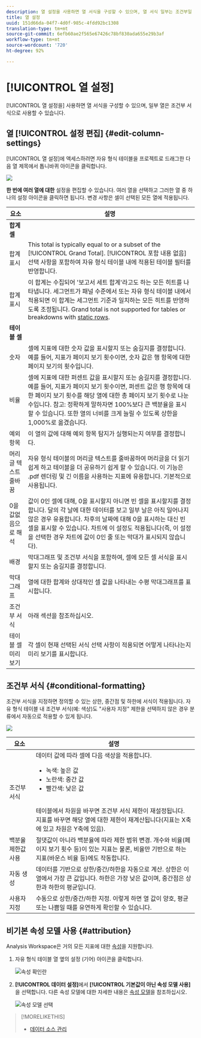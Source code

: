 ```yaml
---
description: 열 설정을 사용하면 열 서식을 구성할 수 있으며, 열 서식 일부는 조건부일 수 있습니다.
title: 열 설정
uuid: 151d66da-04f7-4d0f-985c-4fdd92bc1308
translation-type: tm+mt
source-git-commit: 6efb60ae2f565e67426c78bf830ada655e29b3af
workflow-type: tm+mt
source-wordcount: '720'
ht-degree: 92%

---
```



# [!UICONTROL 열 설정]

[!UICONTROL 열 설정을] 사용하면 열 서식을 구성할 수 있으며, 일부 열은 조건부 서식으로 사용할 수 있습니다.

## 열 [!UICONTROL 설정 편집] {#edit-column-settings}

[!UICONTROL 열 설정]에 액세스하려면 자유 형식 테이블을 프로젝트로 드래그한 다음 열 제목에서 톱니바퀴 아이콘을 클릭합니다.

![](assets/column_settings.png)

**한 번에 여러 열에 대한** 설정을 편집할 수 있습니다. 여러 열을 선택하고 그러한 열 중 하나의 설정 아이콘을 클릭하면 됩니다. 변경 사항은 셀이 선택된 모든 열에 적용됩니다.

| 요소 | 설명 |
| --- | --- |
| **합계 셀** |  |
| 합계 표시 | This total is typically equal to or a subset of the [!UICONTROL Grand Total]. [!UICONTROL 포함 내용 없음] 선택 사항을 포함하여 자유 형식 테이블 내에 적용된 테이블 필터를 반영합니다. |
| 합계 표시 | 이 합계는 수집되어 &#39;보고서 세트 합계&#39;라고도 하는 모든 히트를 나타냅니다. 세그먼트가 패널 수준에서 또는 자유 형식 테이블 내에서 적용되면 이 합계는 세그먼트 기준과 일치하는 모든 히트를 반영하도록 조정됩니다. Grand total is not supported for tables or breakdowns with [static rows](/help/analyze/analysis-workspace/build-workspace-project/workspace-totals.md). |
| **테이블 셀** |  |
| 숫자 | 셀에 지표에 대한 숫자 값을 표시할지 또는 숨길지를 결정합니다. 예를 들어, 지표가 페이지 보기 횟수이면, 숫자 값은 행 항목에 대한 페이지 보기의 횟수입니다. |
| 비율 | 셀에 지표에 대한 퍼센트 값을 표시할지 또는 숨길지를 결정합니다. 예를 들어, 지표가 페이지 보기 횟수이면, 퍼센트 값은 행 항목에 대한 페이지 보기 횟수를 해당 열에 대한 총 페이지 보기 횟수로 나눈 수입니다.  참고: 정확하게 말하자면 100%보다 큰 백분율을 표시할 수 있습니다. 또한 열의 너비를 크게 늘릴 수 있도록 상한을 1,000%로 옮겼습니다. |
| 예외 항목 | 이 열의 값에 대해 예외 항목 탐지가 실행되는지 여부를 결정합니다. |
| 머리글 텍스트 줄바꿈 | 자유 형식 테이블의 머리글 텍스트를 줄바꿈하여 머리글을 더 읽기 쉽게 하고 테이블을 더 공유하기 쉽게 할 수 있습니다. 이 기능은 .pdf 렌더링 및 긴 이름을 사용하는 지표에 유용합니다. 기본적으로 사용됩니다. |
| 0을 값없음으로 해석 | 값이 0인 셀에 대해, 0을 표시할지 아니면 빈 셀을 표시할지를 결정합니다. 달의 각 날에 대한 데이터를 보고 일부 날은 아직 일어나지 않은 경우 유용합니다. 차후의 날짜에 대해 0을 표시하는 대신 빈 셀을 표시할 수 있습니다. 차트에 이 설정도 적용됩니다(즉, 이 설정을 선택한 경우 차트에 값이 0인 줄 또는 막대가 표시되지 않습니다). |
| 배경 | 막대그래프 및 조건부 서식을 포함하여, 셀에 모든 셀 서식을 표시할지 또는 숨길지를 결정합니다. |
| 막대그래프 | 열에 대한 합계와 상대적인 셀 값을 나타내는 수평 막대그래프를 표시합니다. |
| 조건부 서식 | 아래 섹션을 참조하십시오. |
| 테이블 셀 미리 보기 | 각 셀이 현재 선택된 서식 선택 사항이 적용되면 어떻게 나타나는지 미리 보기를 표시합니다. |

## 조건부 서식 {#conditional-formatting}

조건부 서식을 지정하면 정의할 수 있는 상한, 중간점 및 하한에 서식이 적용됩니다. 자유 형식 테이블 내 조건부 서식(예: 색상)도 &quot;사용자 지정&quot; 제한을 선택하지 않은 경우 분류에서 자동으로 적용할 수 있게 됩니다.

![](assets/conditional-formatting.png)

| 요소 | 설명 |
| --- | --- |
| 조건부 서식 | 데이터 값에 따라 셀에 다음 색상을 적용합니다. <ul><li>녹색: 높은 값</li><li>노란색: 중간 값</li><li>빨간색: 낮은 값</li></ul> <br> 테이블에서 차원을 바꾸면 조건부 서식 제한이 재설정됩니다. 지표를 바꾸면 해당 열에 대한 제한이 재계산됩니다(지표는 X축에 있고 차원은 Y축에 있음). |
| 백분율 제한값 사용 | 절댓값이 아니라 백분율에 따라 제한 범위 변경. 개수와 비율(페이지 보기 횟수 등)이 있는 지표는 물론, 비율만 기반으로 하는 지표(바운스 비율 등)에도 작동합니다. |
| 자동 생성 | 데이터를 기반으로 상한/중간/하한을 자동으로 계산. 상한은 이 열에서 가장 큰 값입니다. 하한은 가장 낮은 값이며, 중간점은 상한과 하한의 평균입니다. |
| 사용자 지정 | 수동으로 상한/중간/하한 지정. 이렇게 하면 열 값이 양호, 평균 또는 나쁨일 때를 유연하게 확인할 수 있습니다. |

## 비기본 속성 모델 사용 {#attribution}

Analysis Workspace은 거의 모든 지표에 대한 [속성](../../attribution/overview.md)을 지원합니다.

1. 자유 형식 테이블 열 옆의 설정 (기어) 아이콘을 클릭합니다.

   ![속성 확인란](assets/attribution-checkbox.png)

1. **[!UICONTROL 데이터 설정]**&#x200B;에서 **[!UICONTROL 기본값이 아닌 속성 모델 사용]**&#x200B;을 선택합니다. 다른 속성 모델에 대한 자세한 내용은 [속성 모델](../../attribution/models.md)을 참조하십시오.

   ![속성 모델 선택](assets/attribution-select.png)

>[!MORELIKETHIS]
>
>* [데이터 소스 관리](/help/analyze/analysis-workspace/visualizations/t-sync-visualization.md)

